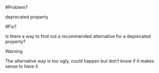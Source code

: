 #Problem?

deprecated property

#Fix?

Is there a way to find out a recommended alternative for a deprecated property?

Warning

The alternative way is too ugly, could happen but don’t know if it makes sense to have it
